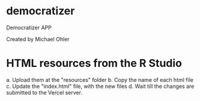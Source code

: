 # democratizer
Democratizer APP

Created by Michael Ohler

# HTML resources from the R Studio

a. Upload them at the "resources" folder
b. Copy the name of each html file
c. Update the "index.html" file, with the new files
d. Wait till the changes are submitted to the Vercel server.

